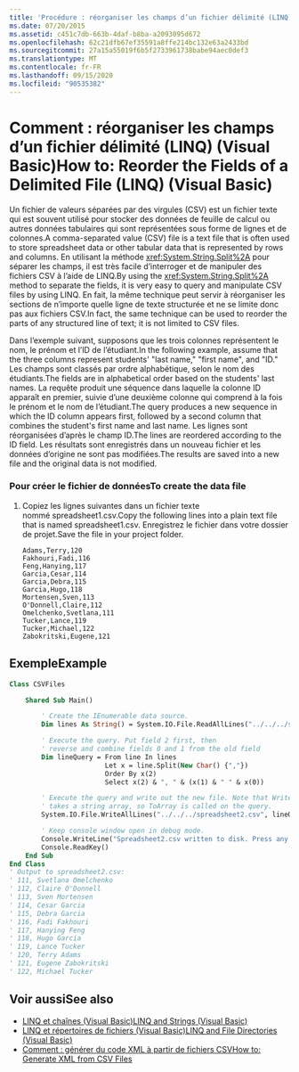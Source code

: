 ```yaml
---
title: 'Procédure : réorganiser les champs d’un fichier délimité (LINQ)'
ms.date: 07/20/2015
ms.assetid: c451c7db-663b-4daf-b8ba-a2093095d672
ms.openlocfilehash: 62c21dfb67ef35591a8ffe214bc132e63a2433bd
ms.sourcegitcommit: 27a15a55019f6b5f2733961738babe94aec0def3
ms.translationtype: MT
ms.contentlocale: fr-FR
ms.lasthandoff: 09/15/2020
ms.locfileid: "90535382"
---
```

# <a name="how-to-reorder-the-fields-of-a-delimited-file-linq-visual-basic"></a><span data-ttu-id="ec559-102">Comment : réorganiser les champs d’un fichier délimité (LINQ) (Visual Basic)</span><span class="sxs-lookup"><span data-stu-id="ec559-102">How to: Reorder the Fields of a Delimited File (LINQ) (Visual Basic)</span></span>

<span data-ttu-id="ec559-103">Un fichier de valeurs séparées par des virgules (CSV) est un fichier texte qui est souvent utilisé pour stocker des données de feuille de calcul ou autres données tabulaires qui sont représentées sous forme de lignes et de colonnes.</span><span class="sxs-lookup"><span data-stu-id="ec559-103">A comma-separated value (CSV) file is a text file that is often used to store spreadsheet data or other tabular data that is represented by rows and columns.</span></span> <span data-ttu-id="ec559-104">En utilisant la méthode <xref:System.String.Split%2A> pour séparer les champs, il est très facile d’interroger et de manipuler des fichiers CSV à l’aide de LINQ.</span><span class="sxs-lookup"><span data-stu-id="ec559-104">By using the <xref:System.String.Split%2A> method to separate the fields, it is very easy to query and manipulate CSV files by using LINQ.</span></span> <span data-ttu-id="ec559-105">En fait, la même technique peut servir à réorganiser les sections de n’importe quelle ligne de texte structurée et ne se limite donc pas aux fichiers CSV.</span><span class="sxs-lookup"><span data-stu-id="ec559-105">In fact, the same technique can be used to reorder the parts of any structured line of text; it is not limited to CSV files.</span></span>

<span data-ttu-id="ec559-106">Dans l’exemple suivant, supposons que les trois colonnes représentent le nom, le prénom et l’ID de l’étudiant.</span><span class="sxs-lookup"><span data-stu-id="ec559-106">In the following example, assume that the three columns represent students' "last name," "first name", and "ID."</span></span> <span data-ttu-id="ec559-107">Les champs sont classés par ordre alphabétique, selon le nom des étudiants.</span><span class="sxs-lookup"><span data-stu-id="ec559-107">The fields are in alphabetical order based on the students' last names.</span></span> <span data-ttu-id="ec559-108">La requête produit une séquence dans laquelle la colonne ID apparaît en premier, suivie d’une deuxième colonne qui comprend à la fois le prénom et le nom de l’étudiant.</span><span class="sxs-lookup"><span data-stu-id="ec559-108">The query produces a new sequence in which the ID column appears first, followed by a second column that combines the student's first name and last name.</span></span> <span data-ttu-id="ec559-109">Les lignes sont réorganisées d’après le champ ID.</span><span class="sxs-lookup"><span data-stu-id="ec559-109">The lines are reordered according to the ID field.</span></span> <span data-ttu-id="ec559-110">Les résultats sont enregistrés dans un nouveau fichier et les données d’origine ne sont pas modifiées.</span><span class="sxs-lookup"><span data-stu-id="ec559-110">The results are saved into a new file and the original data is not modified.</span></span>

### <a name="to-create-the-data-file"></a><span data-ttu-id="ec559-111">Pour créer le fichier de données</span><span class="sxs-lookup"><span data-stu-id="ec559-111">To create the data file</span></span>

1. <span data-ttu-id="ec559-112">Copiez les lignes suivantes dans un fichier texte nommé spreadsheet1.csv.</span><span class="sxs-lookup"><span data-stu-id="ec559-112">Copy the following lines into a plain text file that is named spreadsheet1.csv.</span></span> <span data-ttu-id="ec559-113">Enregistrez le fichier dans votre dossier de projet.</span><span class="sxs-lookup"><span data-stu-id="ec559-113">Save the file in your project folder.</span></span>

    ```csv
    Adams,Terry,120
    Fakhouri,Fadi,116
    Feng,Hanying,117
    Garcia,Cesar,114
    Garcia,Debra,115
    Garcia,Hugo,118
    Mortensen,Sven,113
    O'Donnell,Claire,112
    Omelchenko,Svetlana,111
    Tucker,Lance,119
    Tucker,Michael,122
    Zabokritski,Eugene,121
    ```

## <a name="example"></a><span data-ttu-id="ec559-114">Exemple</span><span class="sxs-lookup"><span data-stu-id="ec559-114">Example</span></span>

```vb
Class CSVFiles

    Shared Sub Main()

        ' Create the IEnumerable data source.
        Dim lines As String() = System.IO.File.ReadAllLines("../../../spreadsheet1.csv")

        ' Execute the query. Put field 2 first, then
        ' reverse and combine fields 0 and 1 from the old field
        Dim lineQuery = From line In lines
                        Let x = line.Split(New Char() {","})
                        Order By x(2)
                        Select x(2) & ", " & (x(1) & " " & x(0))

        ' Execute the query and write out the new file. Note that WriteAllLines
        ' takes a string array, so ToArray is called on the query.
        System.IO.File.WriteAllLines("../../../spreadsheet2.csv", lineQuery.ToArray())

        ' Keep console window open in debug mode.
        Console.WriteLine("Spreadsheet2.csv written to disk. Press any key to exit")
        Console.ReadKey()
    End Sub
End Class
' Output to spreadsheet2.csv:
' 111, Svetlana Omelchenko
' 112, Claire O'Donnell
' 113, Sven Mortensen
' 114, Cesar Garcia
' 115, Debra Garcia
' 116, Fadi Fakhouri
' 117, Hanying Feng
' 118, Hugo Garcia
' 119, Lance Tucker
' 120, Terry Adams
' 121, Eugene Zabokritski
' 122, Michael Tucker
```

## <a name="see-also"></a><span data-ttu-id="ec559-115">Voir aussi</span><span class="sxs-lookup"><span data-stu-id="ec559-115">See also</span></span>

- [<span data-ttu-id="ec559-116">LINQ et chaînes (Visual Basic)</span><span class="sxs-lookup"><span data-stu-id="ec559-116">LINQ and Strings (Visual Basic)</span></span>](linq-and-strings.md)
- [<span data-ttu-id="ec559-117">LINQ et répertoires de fichiers (Visual Basic)</span><span class="sxs-lookup"><span data-stu-id="ec559-117">LINQ and File Directories (Visual Basic)</span></span>](linq-and-file-directories.md)
- [<span data-ttu-id="ec559-118">Comment : générer du code XML à partir de fichiers CSV</span><span class="sxs-lookup"><span data-stu-id="ec559-118">How to: Generate XML from CSV Files</span></span>](../../../../standard/linq/generate-xml-csv-files.md)
